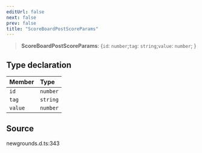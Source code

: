 ```yaml
---
editUrl: false
next: false
prev: false
title: "ScoreBoardPostScoreParams"
---
```


> **ScoreBoardPostScoreParams**: \{`id`: `number`;`tag`: `string`;`value`: `number`;  }

## Type declaration

| Member | Type |
| :------ | :------ |
| `id` | `number` |
| `tag` | `string` |
| `value` | `number` |

## Source

newgrounds.d.ts:343

